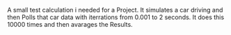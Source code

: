 A small test calculation i needed for a Project. 
It simulates a car driving and then Polls that car data with iterrations from 0.001 to 2 seconds. 
It does this 10000 times and then avarages the Results. 
